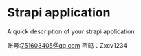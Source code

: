 # Strapi application

A quick description of your strapi application

账号:751603405@qq.com
密码：Zxcv1234
